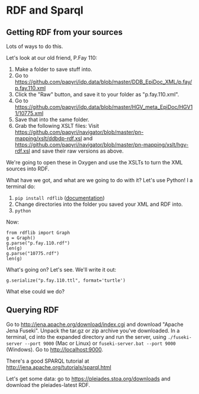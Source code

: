 # RDF and Sparql

## Getting RDF from your sources

Lots of ways to do this.

Let's look at our old friend, P.Fay 110:

1. Make a folder to save stuff into.
1. Go to <https://github.com/papyri/idp.data/blob/master/DDB_EpiDoc_XML/p.fay/p.fay.110.xml>
1. Click the "Raw" button, and save it to your folder as "p.fay.110.xml".
1. Go to  <https://github.com/papyri/idp.data/blob/master/HGV_meta_EpiDoc/HGV11/10775.xml>
1. Save that into the same folder.
1. Grab the following XSLT files: Visit <https://github.com/papyri/navigator/blob/master/pn-mapping/xslt/ddbdp-rdf.xsl> and <https://github.com/papyri/navigator/blob/master/pn-mapping/xslt/hgv-rdf.xsl> and save their raw versions as above.

We're going to open these in Oxygen and use the XSLTs to turn the XML sources into RDF.

What have we got, and what are we going to do with it? Let's use Python! I a terminal do:

1. `pip install rdflib` ([documentation](https://rdflib.readthedocs.io/en/stable/index.html))
1. Change directories into the folder you saved your XML and RDF into.
1. `python`

Now:
```
from rdflib import Graph
g = Graph()
g.parse("p.fay.110.rdf")
len(g)
g.parse("10775.rdf")
len(g)
```
What's going on? Let's see. We'll write it out:

`g.serialize("p.fay.110.ttl", format='turtle')`

What else could we do?

## Querying RDF

Go to <http://jena.apache.org/download/index.cgi> and download "Apache Jena Fuseki". Unpack the tar.gz or zip archive you've downloaded. In a terminal, cd into the expanded directory and run the server, using `./fuseki-server --port 9000` (Mac or Linux) or `fuseki-server.bat --port 9000` (Windows). Go to <http://localhost:9000>.

There's a good SPARQL tutorial at <http://jena.apache.org/tutorials/sparql.html>

Let's get some data: go to <https://pleiades.stoa.org/downloads> and download the pleiades-latest RDF.
